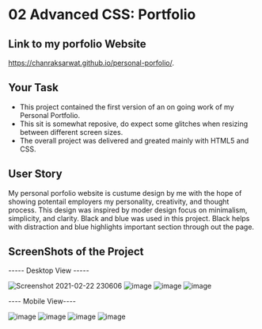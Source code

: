 # 02 Advanced CSS: Portfolio

## Link to my porfolio Website
https://chanraksarwat.github.io/personal-porfolio/.

## Your Task
* This project contained the first version of an on going work of my Personal Portfolio.
* This sit is somewhat reposive, do expect some glitches when resizing between different screen sizes.
* The overall project was delivered and greated mainly with HTML5 and CSS.


## User Story

My personal porfolio website is custume design by me with the hope of showing potentail employers my personality, creativity, and thought process.
This design was inspired by moder design focus on minimalism, simplicity, and clarity. Black and blue was used in this project. Black helps with distraction
and blue highlights important section through out the page.


## ScreenShots of the Project

----- Desktop View -----

![Screenshot 2021-02-22 230606](https://user-images.githubusercontent.com/41966084/108805036-9ad8a200-7564-11eb-8ea8-ca738e77023e.png)
![image](https://user-images.githubusercontent.com/41966084/108805150-f73bc180-7564-11eb-98f9-40150c7a6a32.png)
![image](https://user-images.githubusercontent.com/41966084/108805179-0fabdc00-7565-11eb-934a-e68ec41b2863.png)
![image](https://user-images.githubusercontent.com/41966084/108805197-218d7f00-7565-11eb-92f9-e78d97576aeb.png)


---- Mobile View----

![image](https://user-images.githubusercontent.com/41966084/108805291-631e2a00-7565-11eb-9738-bbf9c4f7c22b.png)
![image](https://user-images.githubusercontent.com/41966084/108805411-92349b80-7565-11eb-8d9a-eb07e880825b.png)
![image](https://user-images.githubusercontent.com/41966084/108805856-af696a00-7565-11eb-8837-60bd09c331e0.png)
![image](https://user-images.githubusercontent.com/41966084/108805883-be501c80-7565-11eb-8339-a4381429b10a.png)
